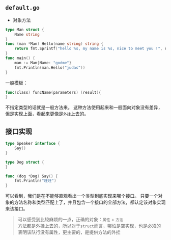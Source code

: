 ``default.go``
---
- 对象方法
```go
type Man struct {
	Name string
}
func (man *Man) Hello(name string) string {
	return fmt.Sprintf("hello %s, my name is %s, nice to meet you !", name, man.Name)
}
func main() {
	man := Man{Name: "godme"}
	fmt.Println(man.Hello("judas"))
}
```
一般模板：
```go
func(class) funcName(parameters) (result){
}
```
不指定类型的话就是一般方法来。
这种方法使用起来和一般面向对象没有差异，但是实现上面，看起来更像是``外挂``上去的。

接口实现
---
```go
type Speaker interface {
	Say()
}

type Dog struct {
}

func (dog *Dog) Say() {
	fmt.Println("旺旺")
}
```
可以看到，我们是在不能够直观看出一个类型到底实现来哪个接口。
只要一个对象的方法名称和类型匹配上了，并且包含一个接口的全部方法，都认定该对象实现来该接口。
> 可以感受到比较麻烦的一点，正确的对象：``属性``  + ``方法`` <br>
> 方法都是外挂上去的，所以对于``struct``而言，哪怕是空实现，也是必须的<br>
>表明该队行没有属性，更主要的，是提供方法的外挂